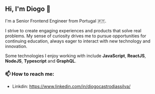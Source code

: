 ## Hi, I'm Diogo 👋

I'm a Senior Frontend Engineer from Portugal 🇵🇹.

I strive to create engaging experiences and products that solve real problems. My sense of curiosity drives me to pursue opportunities for continuing education,
always eager to interact with new technology and innovation.

Some technologies I enjoy working with include **JavaScript**, **ReactJS**, **NodeJS**, **Typescript** and **GraphQL**.

### 📫 How to reach me:

- Linkdin: https://www.linkedin.com/in/diogocastrodiassilva/

<!--
**DiogoCastroSilva/DiogoCastroSilva** is a ✨ _special_ ✨ repository because its `README.md` (this file) appears on your GitHub profile.

Here are some ideas to get you started:

- 🔭 I’m currently working on ...
- 🌱 I’m currently learning ...
- 👯 I’m looking to collaborate on ...
- 🤔 I’m looking for help with ...
- 💬 Ask me about ...
- 📫 How to reach me: ...
- 😄 Pronouns: ...
- ⚡ Fun fact: ...
-->
